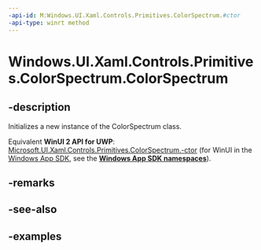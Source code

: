 ```yaml
---
-api-id: M:Windows.UI.Xaml.Controls.Primitives.ColorSpectrum.#ctor
-api-type: winrt method
---
```


<!-- Method syntax.
public ColorSpectrum.ColorSpectrum()
-->

# Windows.UI.Xaml.Controls.Primitives.ColorSpectrum.ColorSpectrum

## -description

Initializes a new instance of the ColorSpectrum class.

Equivalent **WinUI 2 API for UWP**: [Microsoft.UI.Xaml.Controls.Primitives.ColorSpectrum.-ctor](/windows/winui/api/microsoft.ui.xaml.controls.primitives.colorspectrum.-ctor) (for WinUI in the [Windows App SDK](/windows/apps/windows-app-sdk/), see the **[Windows App SDK namespaces](/windows/windows-app-sdk/api/winrt/)**).

## -remarks

## -see-also

## -examples

